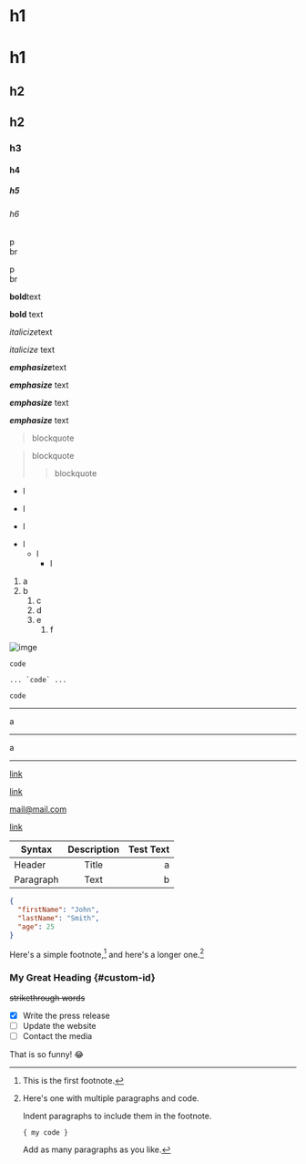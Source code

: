 # h1

h1
=

## h2

h2
-

### h3

#### h4

##### h5

###### h6

p  
br

p<br>br

**bold**text

__bold__ text

*italicize*text

_italicize_ text

***emphasize***text

___emphasize___ text

_**emphasize**_ text

**_emphasize_** text

>blockquote

>blockquote
>
>>blockquote

- l

* l

+ l

- l
    - l
        - l

1. a
1. b
    1. c
    4. d
    2. e
        1. f

![imge](banner.png)

`code`

``... `code` ...``

    code

---

a

***

a
___

[link](https://www.markdownguide.org/basic-syntax/)

[link](https://www.markdownguide.org/basic-syntax/ "Title")

<mail@mail.com>

[link][1]

[1]: https://www.markdownguide.org/basic-syntax/ (Title)

Syntax|Description|Test Text
-|:-:|-:
Header|Title|a
Paragraph|Text|b

```json
{
  "firstName": "John",
  "lastName": "Smith",
  "age": 25
}
```

Here's a simple footnote,[^1] and here's a longer one.[^bignote]

[^1]: This is the first footnote.

[^bignote]: Here's one with multiple paragraphs and code.

    Indent paragraphs to include them in the footnote.

    `{ my code }`

    Add as many paragraphs as you like.

### My Great Heading {#custom-id}

~~strikethrough words~~

- [x] Write the press release
- [ ] Update the website
- [ ] Contact the media

That is so funny! :joy:

[comment]: #
